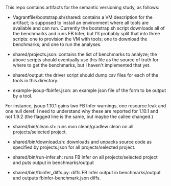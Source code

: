 This repo contains artifacts for the semantic versioning study, as follows:

* Vagrantfile/bootstrap.sh/shared: contains a VM description for the artifact; is supposed to install an environment where all tools are available and can run. Currently the bootstrap.sh script downloads all of the benchmarks and runs FB Infer, but I'll probably split that into three scripts: one to provision the VM with tools; one to download the benchmarks; and one to run the analyses.

* shared/projects.json: contains the list of benchmarks to analyze; the above scripts should eventually use this file as the source of truth for where to get the benchmarks, but I haven't implemented that yet.

* shared/output: the driver script should dump csv files for each of the tools in this directory.

* example-jsoup-fbinfer.json: an example json file of the form to be output by a tool.

For instance, jsoup 1.10.1 gains two FB Infer warnings, one resource leak and one null deref. I need to understand why these are reported for 1.10.1 and not 1.9.2 (the flagged line is the same, but maybe the callee changed.)

* shared/bin/clean.sh: runs mvn clean/gradlew clean on all projects/selected project.

* shared/bin/download.sh: downloads and unpacks source code as specified by projects.json for all projects/selected project.

* shared/bin/run-infer.sh: runs FB Infer on all projects/selected project and puts output in benchmarks/output

* shared/bin/fbinfer_diffs.py: diffs FB Infer output in benchmarks/output and outputs fbinfer-benchmark.json diffs.
